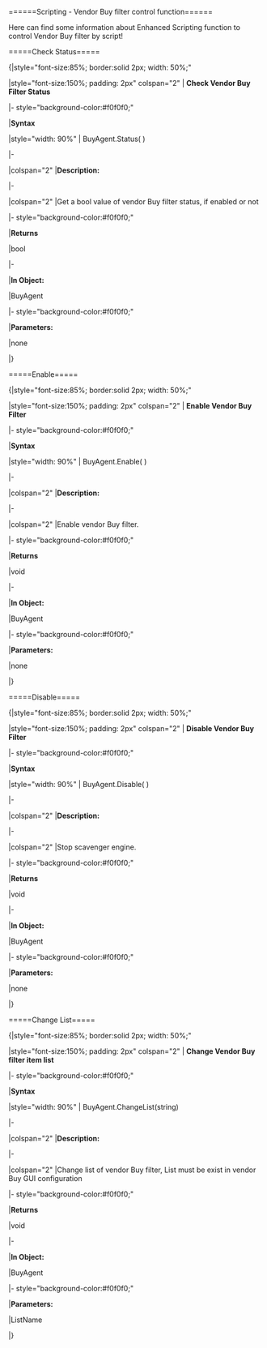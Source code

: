 
======Scripting - Vendor Buy filter control function======

Here can find some information about Enhanced Scripting function to control Vendor Buy filter by script!



=====Check Status=====



{|style="font-size:85%; border:solid 2px; width: 50%;"

|style="font-size:150%;  padding: 2px" colspan="2" | **Check Vendor Buy Filter Status**

|- style="background-color:#f0f0f0;"

|**Syntax**

|style="width: 90%" | BuyAgent.Status( )

|-

|colspan="2" |**Description:**

|-

|colspan="2" |Get a bool value of vendor Buy filter status, if enabled or not

|- style="background-color:#f0f0f0;"

|**Returns**

|bool

|-

|**In Object:**

|BuyAgent

|- style="background-color:#f0f0f0;"

|**Parameters:**

|none



|}



=====Enable=====



{|style="font-size:85%; border:solid 2px; width: 50%;"

|style="font-size:150%;  padding: 2px" colspan="2" | **Enable Vendor Buy Filter**

|- style="background-color:#f0f0f0;"

|**Syntax**

|style="width: 90%" | BuyAgent.Enable( )

|-

|colspan="2" |**Description:**

|-

|colspan="2" |Enable vendor Buy filter.

|- style="background-color:#f0f0f0;"

|**Returns**

|void

|-

|**In Object:**

|BuyAgent

|- style="background-color:#f0f0f0;"

|**Parameters:**

|none



|}



=====Disable=====



{|style="font-size:85%; border:solid 2px; width: 50%;"

|style="font-size:150%;  padding: 2px" colspan="2" | **Disable Vendor Buy Filter**

|- style="background-color:#f0f0f0;"

|**Syntax**

|style="width: 90%" | BuyAgent.Disable( )

|-

|colspan="2" |**Description:**

|-

|colspan="2" |Stop scavenger engine.

|- style="background-color:#f0f0f0;"

|**Returns**

|void

|-

|**In Object:**

|BuyAgent

|- style="background-color:#f0f0f0;"

|**Parameters:**

|none



|}



=====Change List=====



{|style="font-size:85%; border:solid 2px; width: 50%;"

|style="font-size:150%;  padding: 2px" colspan="2" | **Change Vendor Buy filter item list**

|- style="background-color:#f0f0f0;"

|**Syntax**

|style="width: 90%" | BuyAgent.ChangeList(string)

|-

|colspan="2" |**Description:**

|-

|colspan="2" |Change list of vendor Buy filter, List must be exist in vendor Buy GUI configuration

|- style="background-color:#f0f0f0;"

|**Returns**

|void

|-

|**In Object:**

|BuyAgent

|- style="background-color:#f0f0f0;"

|**Parameters:**

|ListName



|}




